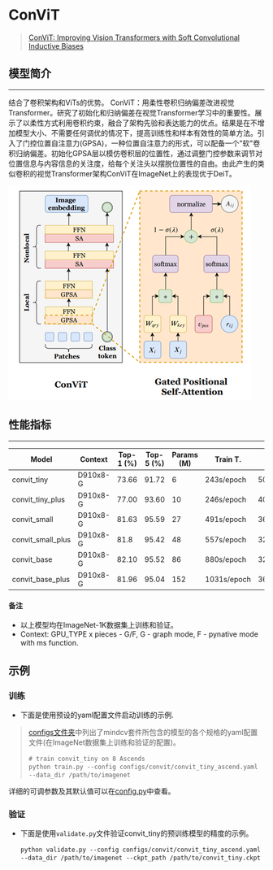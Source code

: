 # ConViT

> [ConViT: Improving Vision Transformers with Soft Convolutional Inductive Biases](https://arxiv.org/pdf/2103.10697.pdf)

## 模型简介

***

结合了卷积架构和ViTs的优势。 ConViT：用柔性卷积归纳偏差改进视觉Transformer。研究了初始化和归纳偏差在视觉Transformer学习中的重要性。展示了以柔性方式利用卷积约束，融合了架构先验和表达能力的优点。结果是在不增加模型大小、不需要任何调优的情况下，提高训练性和样本有效性的简单方法。引入了门控位置自注意力(GPSA)，一种位置自注意力的形式，可以配备一个"软"卷积归纳偏差。初始化GPSA层以模仿卷积层的位置性，通过调整门控参数来调节对位置信息与内容信息的关注度，给每个关注头以摆脱位置性的自由。由此产生的类似卷积的视觉Transformer架构ConViT在ImageNet上的表现优于DeiT。

![ConViT](convit.png)

## 性能指标

***

| Model            | Context   |  Top-1 (%)  | Top-5 (%)  |  Params (M)    | Train T. | Infer T. |  Download | Config | Log |
|------------------|-----------|-------------|------------|----------------|----------|----------|-----------|--------|-----|
| convit_tiny      | D910x8-G  | 73.66       | 91.72      | 6              | 243s/epoch | 50.7ms/step | [model](https://download.mindspore.cn/toolkits/mindcv/convit/convit_tiny.ckpt) | [cfg](configs/convit/convit_tiny_ascend.yaml) | [log]() |
| convit_tiny_plus | D910x8-G  | 77.00       | 93.60      | 10             | 246s/epoch | 40.9ms/step | [model](https://download.mindspore.cn/toolkits/mindcv/convit/convit_tiny_plus.ckpt) | [cfg](configs/convit/convit_tiny_plus_ascend.yaml) | [log]() |
| convit_small     | D910x8-G  | 81.63       | 95.59      | 27             | 491s/epoch | 36.4ms/step | [model](https://download.mindspore.cn/toolkits/mindcv/convit/convit_small.ckpt) | [cfg](configs/convit/convit_small.yaml) | [log]() |
| convit_small_plus| D910x8-G  | 81.8        | 95.42      | 48             | 557s/epoch | 32.7ms/step | [model](https://download.mindspore.cn/toolkits/mindcv/convit/convit_small_plus.ckpt) | [cfg](configs/convit/convit_small_plus_ascend.yaml) | [log]() |
| convit_base      | D910x8-G  | 82.10       | 95.52      | 86             | 880s/epoch | 32.8ms/step | [model](https://download.mindspore.cn/toolkits/mindcv/convit/convit_base.ckpt) | [cfg](configs/convit/convit_base_ascend.yaml) | [log]() |
| convit_base_plus | D910x8-G  | 81.96       | 95.04      | 152            | 1031s/epoch | 36.6ms/step | [model](https://download.mindspore.cn/toolkits/mindcv/convit/convit_base_plus.ckpt) | [cfg](configs/convit/convit_base_plus_ascend.yaml) | [log]() |



#### 备注

- 以上模型均在ImageNet-1K数据集上训练和验证。
- Context: GPU_TYPE x pieces - G/F, G - graph mode, F - pynative mode with ms function.

## 示例

### 训练

- 下面是使用预设的yaml配置文件启动训练的示例.

> [configs文件夹](../../configs)中列出了mindcv套件所包含的模型的各个规格的yaml配置文件(在ImageNet数据集上训练和验证的配置)。
>
> ```shell
> # train convit_tiny on 8 Ascends
> python train.py --config configs/convit/convit_tiny_ascend.yaml --data_dir /path/to/imagenet
> ```

  详细的可调参数及其默认值可以在[config.py](../../config.py)中查看。

### 验证

- 下面是使用`validate.py`文件验证convit_tiny的预训练模型的精度的示例。

  ```shell
  python validate.py --config configs/convit/convit_tiny_ascend.yaml --data_dir /path/to/imagenet --ckpt_path /path/to/convit_tiny.ckpt
  ```


